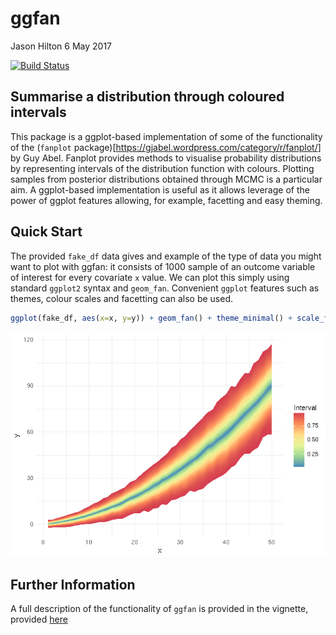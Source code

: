ggfan
================
Jason Hilton
6 May 2017

[![Build Status](https://travis-ci.org/jasonhilton/ggfan.svg?branch=master)](https://travis-ci.org/jasonhilton/ggfan)

Summarise a distribution through coloured intervals
---------------------------------------------------

This package is a ggplot-based implementation of some of the functionality of the (`fanplot` package)\[<https://gjabel.wordpress.com/category/r/fanplot/>\] by Guy Abel. Fanplot provides methods to visualise probability distributions by representing intervals of the distribution function with colours. Plotting samples from posterior distributions obtained through MCMC is a particular aim. A ggplot-based implementation is useful as it allows leverage of the power of ggplot features allowing, for example, facetting and easy theming.

Quick Start
-----------

The provided `fake_df` data gives and example of the type of data you might want to plot with ggfan: it consists of 1000 sample of an outcome variable of interest for every covariate `x` value. We can plot this simply using standard `ggplot2` syntax and `geom_fan`. Convenient `ggplot` features such as themes, colour scales and facetting can also be used.

``` r
ggplot(fake_df, aes(x=x, y=y)) + geom_fan() + theme_minimal() + scale_fill_distiller(palette="Spectral")
```

![](README_files/figure-markdown_github/example-1.png)

Further Information
-------------------

A full description of the functionality of `ggfan` is provided in the vignette, provided [here](https://github.com/jasonhilton/ggfan/blob/master/vignettes/geom_fan.md)

